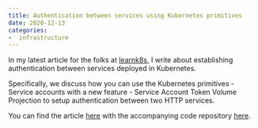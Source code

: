 ```yaml
---
title: Authentication between services using Kubernetes primitives
date: 2020-12-13
categories:
-  infrastructure
---
```


In my latest article for the folks at [learnk8s](https://learnk8s.io), I write
about establishing authentication between services deployed in Kubernetes.

Specifically, we discuss how you can use the Kubernetes primitives - Service
accounts with a new feature - Service Account Token Volume Projection to setup
authentication between two HTTP services.

You can find the article [here](https://learnk8s.io/microservices-authentication-kubernetes) with the
accompanying code repository [here](https://github.com/amitsaha/kubernetes-sa-volume-demo).
